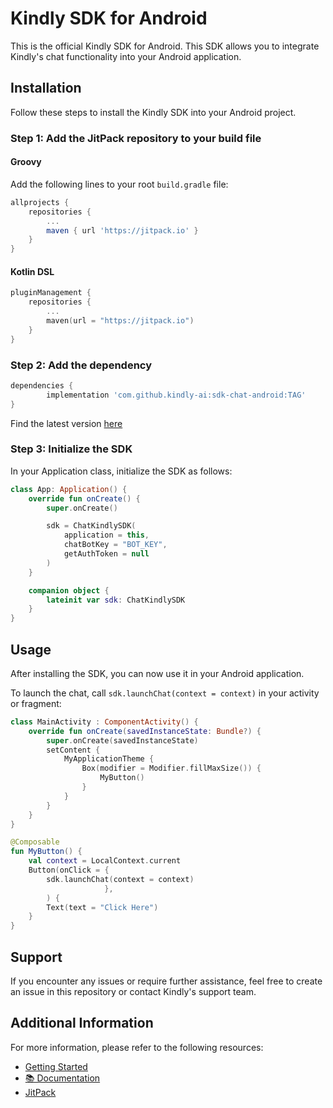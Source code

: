 # Kindly SDK for Android

This is the official Kindly SDK for Android. This SDK allows you to integrate Kindly's chat functionality into your Android application.

## Installation

Follow these steps to install the Kindly SDK into your Android project.

### Step 1: Add the JitPack repository to your build file

#### Groovy

Add the following lines to your root `build.gradle` file:

```groovy
allprojects {
    repositories {
        ...
        maven { url 'https://jitpack.io' }
    }
}
```

#### Kotlin DSL

```kotlin
pluginManagement {
    repositories {
        ...
        maven(url = "https://jitpack.io")
    }
}
```

### Step 2: Add the dependency

```groovy
dependencies {
		implementation 'com.github.kindly-ai:sdk-chat-android:TAG'
}
```

Find the latest version [here](https://jitpack.io/#kindly-ai/sdk-chat-android)

### Step 3: Initialize the SDK

In your Application class, initialize the SDK as follows:

```kotlin
class App: Application() {
    override fun onCreate() {
        super.onCreate()

        sdk = ChatKindlySDK(
            application = this,
            chatBotKey = "BOT_KEY",
            getAuthToken = null
        )
    }

    companion object {
        lateinit var sdk: ChatKindlySDK
    }
}
```

## Usage

After installing the SDK, you can now use it in your Android application. 

To launch the chat, call `sdk.launchChat(context = context)` in your activity or fragment:

```kotlin
class MainActivity : ComponentActivity() {
    override fun onCreate(savedInstanceState: Bundle?) {
        super.onCreate(savedInstanceState)
        setContent {
            MyApplicationTheme {
                Box(modifier = Modifier.fillMaxSize()) {
                    MyButton()
                }
            }
        }
    }
}

@Composable
fun MyButton() {
    val context = LocalContext.current
    Button(onClick = {
        sdk.launchChat(context = context)
                     },
        ) {
        Text(text = "Click Here")
    }
}
```

## Support

If you encounter any issues or require further assistance, feel free to create an issue in this repository or contact Kindly's support team.

## Additional Information

For more information, please refer to the following resources:

- [Getting Started](https://github.com/kindly-ai/sdk-chat-android/wiki)
- [📚 Documentation](https://kindly-ai.github.io/sdk-chat-android/)
- [JitPack](https://jitpack.io/#kindly-ai/sdk-chat-android)
